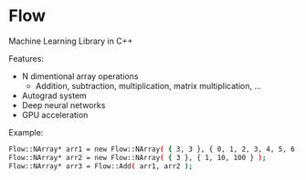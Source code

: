 # Flow
Machine Learning Library in C++

Features:
- N dimentional array operations
  - Addition, subtraction, multiplication, matrix multiplication, ...
- Autograd system
- Deep neural networks
- GPU acceleration

Example:
```bash
Flow::NArray* arr1 = new Flow::NArray( { 3, 3 }, { 0, 1, 2, 3, 4, 5, 6, 7, 8 } );
Flow::NArray* arr2 = new Flow::NArray( { 3 }, { 1, 10, 100 } );
Flow::NArray* arr3 = Flow::Add( arr1, arr2 );
```